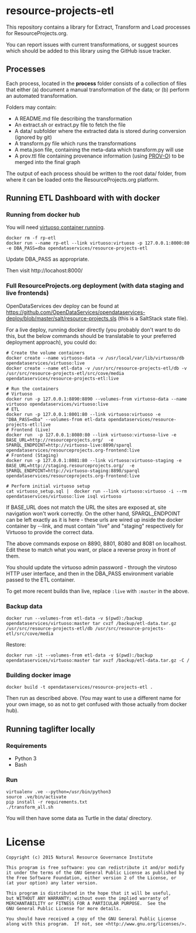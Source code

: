 # resource-projects-etl

This repository contains a library for Extract, Transform and Load processes for ResourceProjects.org.

You can report issues with current transformations, or suggest sources which should be added to this library using the GitHub issue tracker.

## Processes
Each process, located in the **process** folder consists of a collection of files that either (a) document a manual transformation of the data; or (b) perform an automated transformation.

Folders may contain:

* A README.md file describing the transformation
* An extract.sh or extract.py file to fetch the file
* A data/ subfolder where the extracted data is stored during conversion (ignored by git)
* A transform.py file which runs the transformations
* A meta.json file, containing the meta-data which transform.py will use
* A prov.ttl file containing provenance information (using [PROV-O](www.w3.org/TR/prov-o)) to be merged into the final graph

The output of each process should be written to the root data/ folder, from where it can be loaded onto the ResourceProjects.org platform.

## Running ETL Dashboard with with docker

### Running from docker hub

You will need [virtuoso container running](https://github.com/NRGI/resourceprojects.org-frontend/#pre-requisites).

```
docker rm -f rp-etl
docker run --name rp-etl --link virtuoso:virtuoso -p 127.0.0.1:8000:80 -e DBA_PASS=dba opendataservices/resource-projects-etl
```

Update DBA_PASS as appropriate.

Then visit http://locahost:8000/

### Full ResourceProjects.org deployment (with data staging and live frontends)

OpenDataServices dev deploy can be found at https://github.com/OpenDataServices/opendataservices-deploy/blob/master/salt/resource-projects.sls (this is a SaltStack state file).

For a live deploy, running docker directly (you probably don't want to do this, but the below commands should be translatable to your preferred deployment approach), you could do:

```
# Create the volume containers
docker create --name virtuoso-data -v /usr/local/var/lib/virtuoso/db opendataservices/virtuoso:live
docker create --name etl-data -v /usr/src/resource-projects-etl/db -v /usr/src/resource-projects-etl/src/cove/media opendataservices/resource-projects-etl:live

# Run the containers
# Virtuoso
docker run -p 127.0.0.1:8890:8890 --volumes-from virtuoso-data --name virtuoso opendataservices/virtuoso:live
# ETL
docker run -p 127.0.0.1:8001:80 --link virtuoso:virtuoso -e "DBA_PASS=dba" --volumes-from etl-data opendataservices/resource-projects-etl:live
# Frontend (Live)
docker run  -p 127.0.0.1:8080:80 --link virtuoso:virtuoso-live -e BASE_URL=http://resourceprojects.org/  -e SPARQL_ENDPOINT=http://virtuoso-live:8890/sparql opendataservices/resourceprojects.org-frontend:live
# Frontend (Staging)
docker run -p 127.0.0.1:8081:80 --link virtuoso:virtuoso-staging -e BASE_URL=http://staging.resourceprojects.org/  -e SPARQL_ENDPOINT=http://virtuoso-staging:8890/sparql opendataservices/resourceprojects.org-frontend:live

# Perform initial virtuoso setup
cat virtuoso_setup.sql |  docker run --link virtuoso:virtuoso -i --rm opendataservices/virtuoso:live isql virtuoso
```

If BASE_URL does not match the URL the sites are exposed at, site navigation won't work correctly. On the other hand, SPARQL_ENDPOINT can be left exactly as it is here - these urls are wired up inside the docker container by --link, and must contain "live" and "staging" respectively for Virtuoso to provide the correct data.

The above commands expose on 8890, 8801, 8080 and 8081 on localhost. Edit these to match what you want, or place a reverse proxy in front of them.

You should update the virtuoso admin password - through the virutoso HTTP user interface, and then in the DBA_PASS environment variable passed to the ETL container.

To get more recent builds than live, replace `:live` with `:master` in the above.



### Backup data

```
docker run --volumes-from etl-data -v $(pwd):/backup opendataservices/virtuoso:master tar cvzf /backup/etl-data.tar.gz /usr/src/resource-projects-etl/db /usr/src/resource-projects-etl/src/cove/media
```

Restore:
```
docker run -it --volumes-from etl-data -v $(pwd):/backup opendataservices/virtuoso:master tar xvzf /backup/etl-data.tar.gz -C /
```


### Building docker image

```
docker build -t opendataservices/resource-projects-etl .
```

Then run as described above. (You may want to use a different name for your own image, so as not to get confused with those actually from docker hub).

## Running taglifter locally

### Requirements

* Python 3
* Bash

### Run

```
virtualenv .ve --python=/usr/bin/python3
source .ve/bin/activate
pip install -r requirements.txt
./transform_all.sh
```

You will then have some data as Turtle in the data/ directory.

# License

```
Copyright (c) 2015 Natural Resource Governance Institute

This program is free software: you can redistribute it and/or modify
it under the terms of the GNU General Public License as published by
the Free Software Foundation, either version 2 of the License, or
(at your option) any later version.

This program is distributed in the hope that it will be useful,
but WITHOUT ANY WARRANTY; without even the implied warranty of
MERCHANTABILITY or FITNESS FOR A PARTICULAR PURPOSE.  See the
GNU General Public License for more details.

You should have received a copy of the GNU General Public License
along with this program.  If not, see <http://www.gnu.org/licenses/>.
```
